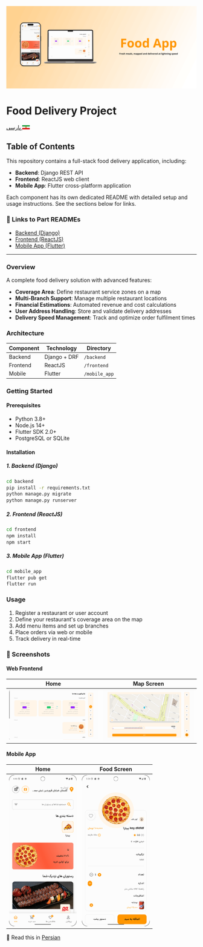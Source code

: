 
![alt-text](mockups/banner.png "Header Card")

# Food Delivery Project
[پارسی <img src="./svgs/ir_flag.svg" width="20"/>](README_FA.md)


## Table of Contents

This repository contains a full-stack food delivery application, including:

- **Backend**: Django REST API
- **Frontend**: ReactJS web client
- **Mobile App**: Flutter cross-platform application

Each component has its own dedicated README with detailed setup and usage instructions. See the sections below for links.

### 🔗 Links to Part READMEs
- [Backend (Django)](backend/README.md)
- [Frontend (ReactJS)](frontend/README.md)
- [Mobile App (Flutter)](mobile/README.md)


---

### Overview
A complete food delivery solution with advanced features:

- **Coverage Area**: Define restaurant service zones on a map
- **Multi-Branch Support**: Manage multiple restaurant locations
- **Financial Estimations**: Automated revenue and cost calculations
- **User Address Handling**: Store and validate delivery addresses
- **Delivery Speed Management**: Track and optimize order fulfilment times

### Architecture

| Component | Technology            | Directory       |
|-----------|-----------------------|-----------------|
| Backend   | Django + DRF          | `/backend`      |
| Frontend  | ReactJS               | `/frontend`     |
| Mobile    | Flutter               | `/mobile_app`   |

### Getting Started

#### Prerequisites
- Python 3.8+
- Node.js 14+
- Flutter SDK 2.0+
- PostgreSQL or SQLite

#### Installation

##### 1. Backend (Django)
```bash
cd backend
pip install -r requirements.txt
python manage.py migrate
python manage.py runserver
```

##### 2. Frontend (ReactJS)
```bash
cd frontend
npm install
npm start
```

##### 3. Mobile App (Flutter)
```bash
cd mobile_app
flutter pub get
flutter run
```

### Usage

1. Register a restaurant or user account
2. Define your restaurant's coverage area on the map
3. Add menu items and set up branches
4. Place orders via web or mobile
5. Track delivery in real-time

### 📸 Screenshots

#### Web Frontend

| Home | Map Screen |
|----------------------|----------------------|
|<img src="screenshots/home-windows.png" style="width:100%">|<img src="screenshots/map-windows.png" style="width:100%">|


#### Mobile App
| Home                                                                 | Food Screen                                                         |
|----------------------------------------------------------------------|---------------------------------------------------------------------|
| <img src="mobile/screenshots/home_screen.png" style="height:400px;"> | <img src="mobile/screenshots/food_screen.png" style="height:400px"> |


📄 Read this in [Persian](README_FA.md)
